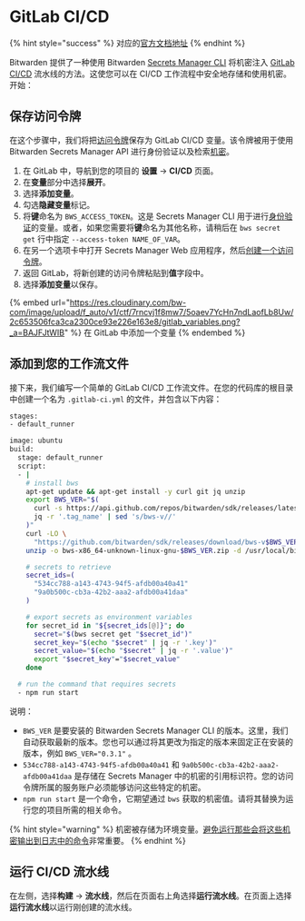 # GitLab CI/CD

{% hint style="success" %}
对应的[官方文档地址](https://bitwarden.com/help/gitlab-integration/)
{% endhint %}

Bitwarden 提供了一种使用 Bitwarden [Secrets Manager CLI](../developer-tools/secrets-manager-cli.md) 将机密注入 [GitLab CI/CD](https://docs.gitlab.com/ee/ci/) 流水线的方法。这使您可以在 CI/CD 工作流程中安全地存储和使用机密。开始：

## 保存访问令牌 <a href="#save-an-access-token" id="save-an-access-token"></a>

在这个步骤中，我们将把[访问令牌](../your-secrets/access-tokens.md)保存为 GitLab CI/CD 变量。该令牌被用于使用 Bitwarden Secrets Manager API 进行身份验证以及检索[机密](../your-secrets/secrets.md)。

1. 在 GitLab 中，导航到您的项目的 **设置** → **CI/CD** 页面。
2. 在**变量**部分中选择**展开**。
3. 选择**添加变量**。
4. 勾选**隐藏变量**标记。
5. 将**键**命名为 `BWS_ACCESS_TOKEN`。这是 Secrets Manager CLI 用于进行[身份验证](../developer-tools/secrets-manager-cli.md#authentication)的变量。或者，如果您需要将**键**命名为其他名称，请稍后在 `bws secret get` 行中指定 `--access-token NAME_OF_VAR`。
6. 在另一个选项卡中打开 Secrets Manager Web 应用程序，然后[创建一个访问令牌](../your-secrets/access-tokens.md)。
7. 返回 GitLab，将新创建的访问令牌粘贴到**值**字段中。
8. 选择**添加变量**以保存。

{% embed url="https://res.cloudinary.com/bw-com/image/upload/f_auto/v1/ctf/7rncvj1f8mw7/5oaev7YcHn7ndLaofLb8Uw/2c653506fca3ca2300ce93e226e163e8/gitlab_variables.png?_a=BAJFJtWIB" %}
在 GitLab 中添加一个变量
{% endembed %}

## 添加到您的工作流文件 <a href="#add-to-your-workflow-file" id="add-to-your-workflow-file"></a>

接下来，我们编写一个简单的 GitLab CI/CD 工作流文件。在您的代码库的根目录中创建一个名为 `.gitlab-ci.yml` 的文件，并包含以下内容：

```bash
stages:
- default_runner

image: ubuntu
build:
  stage: default_runner
  script: 
  - |
    # install bws
    apt-get update && apt-get install -y curl git jq unzip
    export BWS_VER="$(
      curl -s https://api.github.com/repos/bitwarden/sdk/releases/latest | \
      jq -r '.tag_name' | sed 's/bws-v//'
    )"
    curl -LO \
      "https://github.com/bitwarden/sdk/releases/download/bws-v$BWS_VER/bws-x86_64-unknown-linux-gnu-$BWS_VER.zip"
    unzip -o bws-x86_64-unknown-linux-gnu-$BWS_VER.zip -d /usr/local/bin

    # secrets to retrieve
    secret_ids=(
      "534cc788-a143-4743-94f5-afdb00a40a41"
      "9a0b500c-cb3a-42b2-aaa2-afdb00a41daa"
    )

    # export secrets as environment variables
    for secret_id in "${secret_ids[@]}"; do
      secret="$(bws secret get "$secret_id")"
      secret_key="$(echo "$secret" | jq -r '.key')"
      secret_value="$(echo "$secret" | jq -r '.value')"
      export "$secret_key"="$secret_value"
    done

  # run the command that requires secrets
  - npm run start
```

说明：

* `BWS_VER` 是要安装的 Bitwarden Secrets Manager CLI 的版本。这里，我们自动获取最新的版本。您也可以通过将其更改为指定的版本来固定正在安装的版本，例如 `BWS_VER="0.3.1"` 。
* `534cc788-a143-4743-94f5-afdb00a40a41` 和 `9a0b500c-cb3a-42b2-aaa2-afdb00a41daa` 是存储在 Secrets Manager 中的机密的引用标识符。您的访问令牌所属的服务账户必须能够访问这些特定的机密。
* `npm run start` 是一个命令，它期望通过 `bws` 获取的机密值。请将其替换为运行您的项目所需的相关命令。

{% hint style="warning" %}
机密被存储为环境变量。[避免运行那些会将这些机密输出到日志中的命令](https://docs.gitlab.com/ee/ci/variables/#cicd-variable-security)非常重要。
{% endhint %}

## 运行 CI/CD 流水线 <a href="#run-the-ci-cd-pipeline" id="run-the-ci-cd-pipeline"></a>

在左侧，选择**构建** → **流水线**，然后在页面右上角选择**运行流水线**。在页面上选择**运行流水线**以运行刚创建的流水线。
